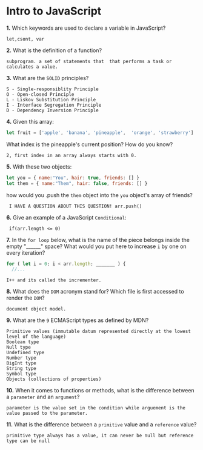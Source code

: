 # Intro to JavaScript

**1.** Which keywords are used to declare a variable in JavaScript?
<!-- enter you answer in the space below -->
```
let,csont, var
```
**2.** What is the definition of a function?
<!-- enter you answer in the space below -->
```
subprogram. a set of statements that  that performs a task or calculates a value.
```
**3.** What are the `SOLID` principles?
<!-- enter you answer in the space below -->
```
S - Single-responsiblity Principle
O - Open-closed Principle
L - Liskov Substitution Principle
I - Interface Segregation Principle
D - Dependency Inversion Principle
```
**4.** Given this array: 
```js
let fruit = ['apple', 'banana', 'pineapple',  'orange', 'strawberry']
``` 
What index is the pineapple's current position? How do you know?
<!-- enter you answer in the space below -->
```
2, first index in an array always starts with 0. 
```
**5.** With these two objects: 
```js
let you = { name:"You", hair: true, friends: [] }
let them = { name:"Them", hair: false, friends: [] }
```
how would you .push the `them` object into the `you` object's array of friends?
<!-- enter you answer in the space below -->
```
 I HAVE A QUESTION ABOUT THIS QUESTION! arr.push()
```

**6.** Give an example of a JavaScript `Conditional`:
<!-- enter you answer in the space below -->
```
 if(arr.length <= 0)
```
**7.** In the `for loop` below, what is the name of the piece belongs inside the empty "______" space? What would you put here to increase `i` by one on every iteration?
```js
for ( let i = 0; i < arr.length; _______ ) {
  //...
```
<!-- enter you answer in the space below -->
```
I++ and its called the incrementer. 
```
**8.** What does the `DOM` acronym stand for? Which file is first accessed to render the `DOM`?
<!-- enter you answer in the space below -->
```index.HTML
document object model. 
```

**9.** What are the `9` ECMAScript types as defined by MDN?
<!-- enter you answer in the space below -->
```
Primitive values (immutable datum represented directly at the lowest level of the language)
Boolean type
Null type
Undefined type
Number type
BigInt type
String type
Symbol type
Objects (collections of properties)
```
**10.** When it comes to functions or methods, what is the difference between a `parameter` and an `argument`?
<!-- enter you answer in the space below -->
```
parameter is the value set in the condition while arguement is the value passed to the parameter. 
```
**11.** What is the difference between a `primitive` value and a `reference` value?
<!-- enter you answer in the space below -->
```
primitive type always has a value, it can never be null but reference type can be null
```